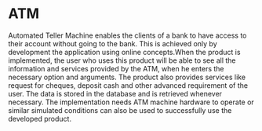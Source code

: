 # ATM
Automated Teller Machine enables the clients of a bank to have access to their account without going to the bank.  This is achieved only by development the application using online concepts.When the product is implemented, the user who uses this product will be able to see all the information and services provided by the ATM, when he enters the necessary option and arguments.  The product also provides services like request for cheques, deposit cash and other advanced requirement of the user.  The data is stored in the database and is retrieved whenever necessary.  The implementation needs ATM machine hardware to operate or similar simulated conditions can also be used to successfully use the developed product.
